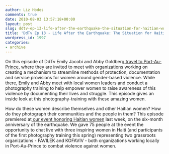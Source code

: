 ```yaml
---
author: Liz Hodes
comments: true
date: 2010-08-03 13:57:18+00:00
layout: post
slug: ddtv-ep-13-life-after-the-earthquake-the-situation-for-haitian-women
title: 'DdTv Ep 13 - Life After the Earthquake: The Situation for Haitian Women'
wordpress_id: 1997
categories:
- archive
---
```




On this episode of DdTv Emily Jacobi and Abby Goldberg[ travel to Port-Au-Prince](http://digital-democracy.org/2010/05/01/reflections-from-a-week-among-haitis-women/), where they are invited to meet with organizations working on creating a mechanism to streamline methods of protection, documentation and service provisions for women around gender-based violence. While there, Emily and Abby meet with local women leaders and conduct a photography training to help empower women to raise awareness of this violence by documenting their lives and struggle. This episode gives an inside look at this photography-training with these amazing women.

How do these women describe themselves and other Haitian women? How do they photograph their communities and the people in them? This episode premiered at[ our event honoring Haitian women](http://digital-democracy.org/2010/08/02/direct-diplomacy-with-haiti/) last week, on the six-month anniversary of the earthquake. We gave 75 people at the event the opportunity to chat live with three inspiring women in Haiti (and participants of the first photography training this spring) representing two grassroots organizations - FAVILEK and KOFAVIV - both organizations working locally in Port-Au-Prince to combat violence against women.
